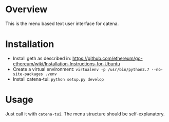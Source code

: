 # Overview

This is the menu based text user interface for catena.

# Installation

* Install geth as described in: https://github.com/ethereum/go-ethereum/wiki/Installation-Instructions-for-Ubuntu
* Create a virtual environment: `virtualenv -p /usr/bin/python2.7 --no-site-packages .venv`
* Install catena-tui: `python setup.py develop`

# Usage

Just call it with `catena-tui`. The menu structure should be self-explanatory.
